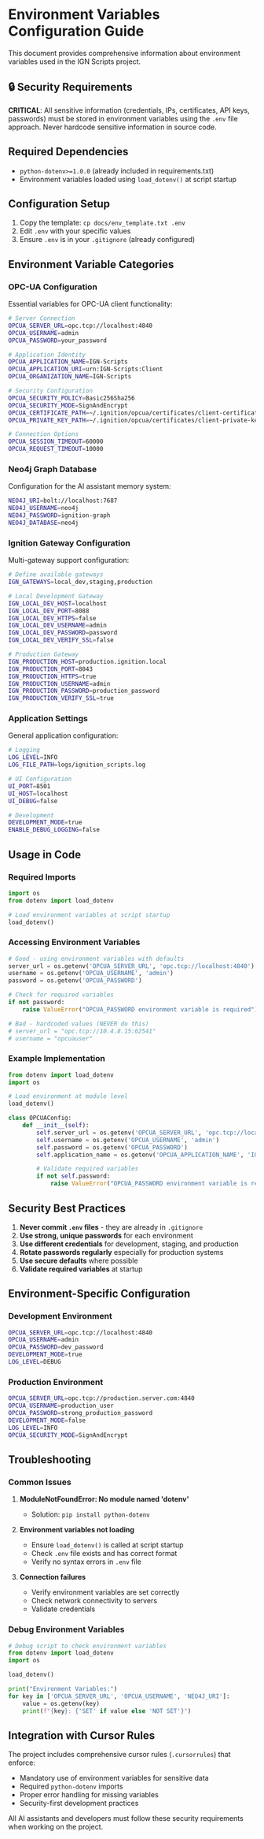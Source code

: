 # Environment Variables Configuration Guide

This document provides comprehensive information about environment variables used in the IGN Scripts project.

## 🔒 Security Requirements

**CRITICAL**: All sensitive information (credentials, IPs, certificates, API keys, passwords) must be stored in environment variables using the `.env` file approach. Never hardcode sensitive information in source code.

## Required Dependencies

- `python-dotenv>=1.0.0` (already included in requirements.txt)
- Environment variables loaded using `load_dotenv()` at script startup

## Configuration Setup

1. Copy the template: `cp docs/env_template.txt .env`
2. Edit `.env` with your specific values
3. Ensure `.env` is in your `.gitignore` (already configured)

## Environment Variable Categories

### OPC-UA Configuration

Essential variables for OPC-UA client functionality:

```bash
# Server Connection
OPCUA_SERVER_URL=opc.tcp://localhost:4840
OPCUA_USERNAME=admin
OPCUA_PASSWORD=your_password

# Application Identity
OPCUA_APPLICATION_NAME=IGN-Scripts
OPCUA_APPLICATION_URI=urn:IGN-Scripts:Client
OPCUA_ORGANIZATION_NAME=IGN-Scripts

# Security Configuration
OPCUA_SECURITY_POLICY=Basic256Sha256
OPCUA_SECURITY_MODE=SignAndEncrypt
OPCUA_CERTIFICATE_PATH=~/.ignition/opcua/certificates/client-certificate.der
OPCUA_PRIVATE_KEY_PATH=~/.ignition/opcua/certificates/client-private-key.pem

# Connection Options
OPCUA_SESSION_TIMEOUT=60000
OPCUA_REQUEST_TIMEOUT=10000
```

### Neo4j Graph Database

Configuration for the AI assistant memory system:

```bash
NEO4J_URI=bolt://localhost:7687
NEO4J_USERNAME=neo4j
NEO4J_PASSWORD=ignition-graph
NEO4J_DATABASE=neo4j
```

### Ignition Gateway Configuration

Multi-gateway support configuration:

```bash
# Define available gateways
IGN_GATEWAYS=local_dev,staging,production

# Local Development Gateway
IGN_LOCAL_DEV_HOST=localhost
IGN_LOCAL_DEV_PORT=8088
IGN_LOCAL_DEV_HTTPS=false
IGN_LOCAL_DEV_USERNAME=admin
IGN_LOCAL_DEV_PASSWORD=password
IGN_LOCAL_DEV_VERIFY_SSL=false

# Production Gateway
IGN_PRODUCTION_HOST=production.ignition.local
IGN_PRODUCTION_PORT=8043
IGN_PRODUCTION_HTTPS=true
IGN_PRODUCTION_USERNAME=admin
IGN_PRODUCTION_PASSWORD=production_password
IGN_PRODUCTION_VERIFY_SSL=true
```

### Application Settings

General application configuration:

```bash
# Logging
LOG_LEVEL=INFO
LOG_FILE_PATH=logs/ignition_scripts.log

# UI Configuration
UI_PORT=8501
UI_HOST=localhost
UI_DEBUG=false

# Development
DEVELOPMENT_MODE=true
ENABLE_DEBUG_LOGGING=false
```

## Usage in Code

### Required Imports

```python
import os
from dotenv import load_dotenv

# Load environment variables at script startup
load_dotenv()
```

### Accessing Environment Variables

```python
# Good - using environment variables with defaults
server_url = os.getenv('OPCUA_SERVER_URL', 'opc.tcp://localhost:4840')
username = os.getenv('OPCUA_USERNAME', 'admin')
password = os.getenv('OPCUA_PASSWORD')

# Check for required variables
if not password:
    raise ValueError("OPCUA_PASSWORD environment variable is required")

# Bad - hardcoded values (NEVER do this)
# server_url = "opc.tcp://10.4.8.15:62541"
# username = "opcuauser"
```

### Example Implementation

```python
from dotenv import load_dotenv
import os

# Load environment at module level
load_dotenv()

class OPCUAConfig:
    def __init__(self):
        self.server_url = os.getenv('OPCUA_SERVER_URL', 'opc.tcp://localhost:4840')
        self.username = os.getenv('OPCUA_USERNAME', 'admin')
        self.password = os.getenv('OPCUA_PASSWORD')
        self.application_name = os.getenv('OPCUA_APPLICATION_NAME', 'IGN-Scripts')

        # Validate required variables
        if not self.password:
            raise ValueError("OPCUA_PASSWORD environment variable is required")
```

## Security Best Practices

1. **Never commit `.env` files** - they are already in `.gitignore`
2. **Use strong, unique passwords** for each environment
3. **Use different credentials** for development, staging, and production
4. **Rotate passwords regularly** especially for production systems
5. **Use secure defaults** where possible
6. **Validate required variables** at startup

## Environment-Specific Configuration

### Development Environment
```bash
OPCUA_SERVER_URL=opc.tcp://localhost:4840
OPCUA_USERNAME=admin
OPCUA_PASSWORD=dev_password
DEVELOPMENT_MODE=true
LOG_LEVEL=DEBUG
```

### Production Environment
```bash
OPCUA_SERVER_URL=opc.tcp://production.server.com:4840
OPCUA_USERNAME=production_user
OPCUA_PASSWORD=strong_production_password
DEVELOPMENT_MODE=false
LOG_LEVEL=INFO
OPCUA_SECURITY_MODE=SignAndEncrypt
```

## Troubleshooting

### Common Issues

1. **ModuleNotFoundError: No module named 'dotenv'**
   - Solution: `pip install python-dotenv`

2. **Environment variables not loading**
   - Ensure `load_dotenv()` is called at script startup
   - Check `.env` file exists and has correct format
   - Verify no syntax errors in `.env` file

3. **Connection failures**
   - Verify environment variables are set correctly
   - Check network connectivity to servers
   - Validate credentials

### Debug Environment Variables

```python
# Debug script to check environment variables
from dotenv import load_dotenv
import os

load_dotenv()

print("Environment Variables:")
for key in ['OPCUA_SERVER_URL', 'OPCUA_USERNAME', 'NEO4J_URI']:
    value = os.getenv(key)
    print(f"{key}: {'SET' if value else 'NOT SET'}")
```

## Integration with Cursor Rules

The project includes comprehensive cursor rules (`.cursorrules`) that enforce:
- Mandatory use of environment variables for sensitive data
- Required `python-dotenv` imports
- Proper error handling for missing variables
- Security-first development practices

All AI assistants and developers must follow these security requirements when working on the project.
